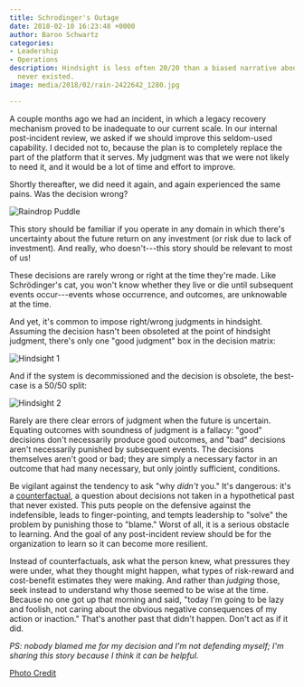 ```yaml
---
title: Schrodinger's Outage
date: 2018-02-10 16:23:48 +0000
author: Baron Schwartz
categories:
- Leadership
- Operations
description: Hindsight is less often 20/20 than a biased narrative about a past that
  never existed.
image: media/2018/02/rain-2422642_1280.jpg

---
```

A couple months ago we had an incident, in which a legacy recovery mechanism proved to be inadequate to our current scale. In our internal post-incident review, we asked if we should improve this seldom-used capability. I decided not to, because the plan is to completely replace the part of the platform that it serves. My judgment was that we were not likely to need it, and it would be a lot of time and effort to improve.

Shortly thereafter, we did need it again, and again experienced the same pains. Was the decision wrong?

![Raindrop Puddle](/media/2018/02/rain-2422642_1280.jpg)

<!--more-->

This story should be familiar if you operate in any domain in which there's uncertainty about the future return on any investment (or risk due to lack of investment). And really, who doesn't---this story should be relevant to most of us!

These decisions are rarely wrong or right at the time they're made. Like Schrödinger's cat, you won't know whether they live or die until subsequent events occur---events whose occurrence, and outcomes, are unknowable at the time.

And yet, it's common to impose right/wrong judgments in hindsight. Assuming the decision hasn't been obsoleted at the point of hindsight judgment, there's only one "good judgment" box in the decision matrix:

![Hindsight 1](/media/2018/02/hindsight-judgment-1.png)

And if the system is decommissioned and the decision is obsolete, the best-case is a 50/50 split:

![Hindsight 2](/media/2018/02/hindsight-judgment-2.png)

Rarely are there clear errors of judgment when the future is uncertain. Equating outcomes with soundness of judgment is a fallacy: "good" decisions don't necessarily produce good outcomes, and "bad" decisions aren't necessarily punished by subsequent events. The decisions themselves aren't good or bad; they are simply a necessary factor in an outcome that had many necessary, but only jointly sufficient, conditions.

Be vigilant against the tendency to ask "why _didn't_ you." It's dangerous: it's a [counterfactual](https://www.amazon.com/Beyond-Blame-Learning-Failure-Success/dp/1491906413/?tag=xaprb-20), a question about decisions not taken in a hypothetical past that never existed. This puts people on the defensive against the indefensible, leads to finger-pointing, and tempts leadership to "solve" the problem by punishing those to "blame." Worst of all, it is a serious obstacle to learning. And the goal of any post-incident review should be for the organization to learn so it can become more resilient.

Instead of counterfactuals, ask what the person knew, what pressures they were under, what they thought might happen, what types of risk-reward and cost-benefit estimates they were making. And rather than _judging_ those, seek instead to understand why those seemed to be wise at the time. Because no one got up that morning and said, "today I'm going to be lazy and foolish, not caring about the obvious negative consequences of my action or inaction." That's another past that didn't happen. Don't act as if it did.

_PS: nobody blamed me for my decision and I'm not defending myself; I'm sharing this story because I think it can be helpful._

[Photo Credit](https://pixabay.com/en/rain-drip-circle-water-raindrop-2422642/)